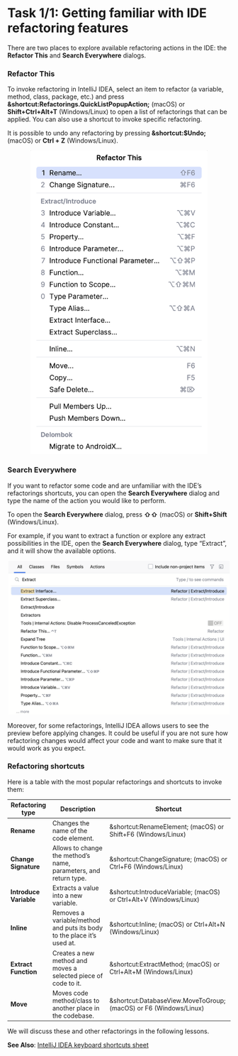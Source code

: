 # Task 1/1: Getting familiar with IDE refactoring features

There are two places to explore available refactoring actions in the IDE: the **Refactor This** and **Search Everywhere**
dialogs.

### Refactor This
To invoke refactoring in IntelliJ IDEA, select an item to refactor (a variable, method, class, package, etc.)
and press **&shortcut:Refactorings.QuickListPopupAction;** (macOS) or **Shift+Ctrl+Alt+T** (Windows/Linux) to open a
list of
refactorings that can be applied.
You can also use a shortcut to invoke specific refactoring.

It is possible to undo any refactoring by pressing **&shortcut:$Undo;** (macOS) or **Ctrl + Z** (Windows/Linux).

<p align="center">
    <img src="../../../util/src/main/resources/images/imageRefactorThis.png" alt="Refactor This" width="400"/>
</p>

### Search Everywhere
If you want to refactor some code and are unfamiliar with the IDE’s refactorings shortcuts, you can open the **Search
Everywhere** dialog and type the name of the action you would like to perform.

To open the **Search Everywhere** dialog, press **⇧⇧** (macOS) or **Shift+Shift** (Windows/Linux).

For example, if you want to extract a function or explore any extract possibilities in the IDE,
open the **Search Everywhere** dialog, type “Extract”, and it will show the available options.
<p align="center">
    <img src="../../../util/src/main/resources/images/searchEverywhere.png" alt="Search Everywhere" width="500"/>
</p>

Moreover, for some refactorings, IntelliJ IDEA allows users to see the preview before applying changes.
It could be useful if you are not sure how refactoring changes would affect your code and want to make sure that it
would work as you expect.

### Refactoring shortcuts
Here is a table with the most popular refactorings and shortcuts to invoke them:

| Refactoring type       | Description                                                           | Shortcut                                                            |
|------------------------|-----------------------------------------------------------------------|---------------------------------------------------------------------|
| **Rename**             | Changes the name of the code element.                                 | &shortcut:RenameElement; (macOS) or Shift+F6 (Windows/Linux)        |
| **Change Signature**   | Allows to change the method’s name, parameters, and return type.      | &shortcut:ChangeSignature; (macOS) or Ctrl+F6 (Windows/Linux)       |
| **Introduce Variable** | Extracts a value into a new variable.                                 | &shortcut:IntroduceVariable; (macOS) or Ctrl+Alt+V  (Windows/Linux) |
| **Inline**             | Removes a variable/method and puts its body to the place it’s used at.| &shortcut:Inline; (macOS) or Ctrl+Alt+N (Windows/Linux)             |
| **Extract Function**   | Creates a new method and moves a selected piece of code to it.        | &shortcut:ExtractMethod; (macOS) or Ctrl+Alt+M (Windows/Linux)      |
| **Move**               | Moves code method/class to another place in the codebase.             | &shortcut:DatabaseView.MoveToGroup; (macOS) or F6 (Windows/Linux)   |

We will discuss these and other refactorings in the following lessons.

**See Also**: [IntelliJ IDEA keyboard shortcuts sheet](https://resources.jetbrains.com/storage/products/intellij-idea/docs/IntelliJIDEA_ReferenceCard.pdf)
